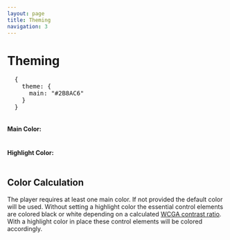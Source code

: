 ```yaml
---
layout: page
title: Theming
navigation: 3
---
```


# Theming

<p id="example"></p>
<script type="text/javascript" src="https://cdn.rawgit.com/DavidDurman/FlexiColorPicker/ed85fa3c/colorpicker.min.js"></script>
<link rel="stylesheet" href="https://cdn.rawgit.com/DavidDurman/FlexiColorPicker/ed85fa3c/themes.css">
<script src="{{ 'embed.js' | relative_url }}"></script>
<script>
  var theme = {
      main: '#2B8AC6'
  };

  function setThemeConfig(theme) {
      var themeConfig = document.getElementById('theme-config');
      var config = [{\n',
          '    theme: {\n'
      ];

      if (theme.main) {
          config.push('       main: "' + theme.main + '"');
      }

      if (theme.highlight) {
          config.push(',\n');
          config.push('       highlight: "' + theme.highlight + '"');
      }

      config.push('\n');
      config.push('    }\n');
      config.push('  }');

      themeConfig.textContent = config.join('');
  }


  function colorPicker(store) {

      ColorPicker(
      document.getElementById('main-picker'),
      function (hex) {
          theme.main = hex;

          setThemeConfig(theme);
          store.dispatch({
              type: 'SET_THEME',
              payload: theme
          })
      });

      ColorPicker(
      document.getElementById('highlight-picker'),
      function (hex) {
          theme.highlight = hex;

          setThemeConfig(theme);
          store.dispatch({
              type: 'SET_THEME',
              payload: theme
          })
      });
  }

  podlovePlayer('#example', './fixtures/example.json')
      .then(colorPicker);

</script>

<p>
<pre id="theme-config">
  {
    theme: {
      main: "#2B8AC6"
    }
  }
</pre>
</p>

<div class="container">
    <div class="row">
        <div class="column">
            <h4>Main Color:</h4>
            <div id="main-picker" class="cp-small color-picker"></div>
        </div>
        <div class="column">
            <h4>Highlight Color:</h4>
            <div id="highlight-picker" class="cp-small color-picker"></div>
        </div>
    </div>
</div>

## Color Calculation

The player requires at least one main color. If not provided the default color will be used.
Without setting a highlight color the essential control elements are colored black or white depending on a calculated [WCGA contrast ratio](https://www.w3.org/TR/WCAG20/#contrast-ratiodef).
With a highlight color in place these control elements will be colored accordingly.
